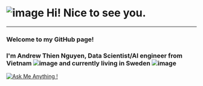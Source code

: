 # ![image](https://github.com/AndrewNguyen27296/AndrewNguyen27296/assets/24667111/4c932028-ce17-447c-aad5-a8fd67e45bc2) Hi! Nice to see you.
-------------------------------

### Welcome to my GitHub page!
### I'm Andrew Thien Nguyen, Data Scientist/AI engineer from Vietnam ![image](https://github.com/AndrewNguyen27296/AndrewNguyen27296/assets/24667111/24ba313c-40b8-434f-82f0-7f4940cd403a) and currently living in Sweden ![image](https://github.com/AndrewNguyen27296/AndrewNguyen27296/assets/24667111/f6e9c932-fc6d-4132-9976-b93f6da8a3b6)



[![Ask Me Anything !](https://img.shields.io/badge/Ask%20me-anything-1abc9c.svg)](https://github.com/AndrewNguyen27296/AndrewNguyen27296/ama)

<!--
**AndrewNguyen27296/AndrewNguyen27296** is a ✨ _special_ ✨ repository because its `README.md` (this file) appears on your GitHub profile.

Here are some ideas to get you started:

- 🔭 I’m currently working on ...
- 🌱 I’m currently learning ...
- 👯 I’m looking to collaborate on ...
- 🤔 I’m looking for help with ...
- 💬 Ask me about ...
- 📫 How to reach me: ...
- 😄 Pronouns: ...
- ⚡ Fun fact: ...
-->
